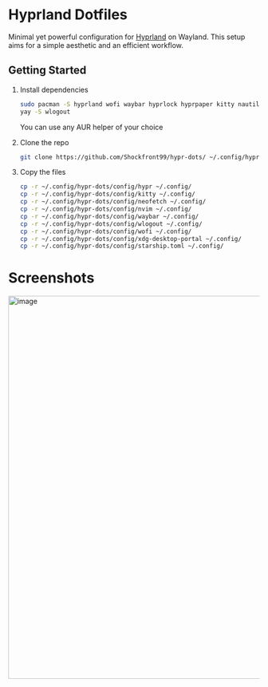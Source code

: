 # Hyprland Dotfiles

Minimal yet powerful configuration for [Hyprland](https://github.com/hyprwm/Hyprland) on Wayland. This setup aims for a simple aesthetic and an efficient workflow.

## Getting Started

1. Install dependencies
   ```bash
   sudo pacman -S hyprland wofi waybar hyprlock hyprpaper kitty nautilus starship neovim neofetch
   yay -S wlogout
   ```
   You can use any AUR helper of your choice
   
2. Clone the repo
   ```bash
   git clone https://github.com/Shockfront99/hypr-dots/ ~/.config/hypr-dots
   ```
   
3. Copy the files
   ```bash
   cp -r ~/.config/hypr-dots/config/hypr ~/.config/
   cp -r ~/.config/hypr-dots/config/kitty ~/.config/
   cp -r ~/.config/hypr-dots/config/neofetch ~/.config/
   cp -r ~/.config/hypr-dots/config/nvim ~/.config/
   cp -r ~/.config/hypr-dots/config/waybar ~/.config/
   cp -r ~/.config/hypr-dots/config/wlogout ~/.config/
   cp -r ~/.config/hypr-dots/config/wofi ~/.config/
   cp -r ~/.config/hypr-dots/config/xdg-desktop-portal ~/.config/
   cp -r ~/.config/hypr-dots/config/starship.toml ~/.config/
   ```

# Screenshots
<img width="1366" height="768" alt="image" src="https://github.com/user-attachments/assets/a9045f57-8709-43e3-bc89-72479f053726" />
